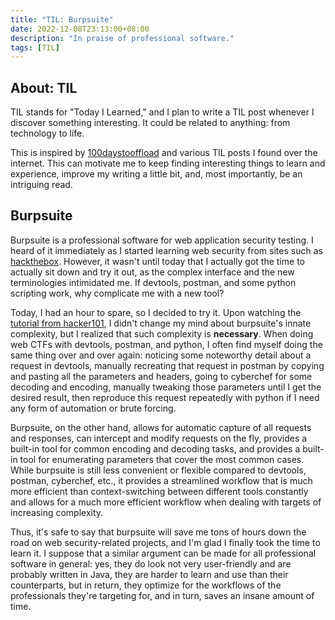 ```yaml
---
title: "TIL: Burpsuite"
date: 2022-12-08T23:13:00+08:00
description: "In praise of professional software."
tags: [TIL]
---
```


## About: TIL
TIL stands for "Today I Learned," 
and I plan to write a TIL post whenever I discover something interesting.
It could be related to anything: from technology to life.

This is inspired by [100daystooffload](https://100daystooffload.com) and various TIL posts I found over the internet.
This can motivate me to keep finding interesting things to learn and experience, 
improve my writing a little bit, and, most importantly, be an intriguing read.

## Burpsuite
Burpsuite is a professional software for web application security testing.
I heard of it immediately as I started learning web security from sites such as [hackthebox](https://www.hackthebox.com).
However, it wasn't until today that I actually got the time to actually sit down and try it out,
as the complex interface and the new terminologies intimidated me. 
If devtools, postman, and some python scripting work, why complicate me with a new tool?

Today, I had an hour to spare, so I decided to try it.
Upon watching the [tutorial from hacker101](https://www.youtube.com/watch?v=LSqC9qgEMi0&list=PLxhvVyxYRviajtnHaICLg_ZcY47TpgGjR&index=1), 
I didn't change my mind about burpsuite's innate complexity, but I realized that such complexity is **necessary**.
When doing web CTFs with devtools, postman, and python, I often find myself doing the same thing over and over again:
noticing some noteworthy detail about a request in devtools, 
manually recreating that request in postman by copying and pasting all the parameters and headers,
going to cyberchef for some decoding and encoding,
manually tweaking those parameters until I get the desired result,
then reproduce this request repeatedly with python if I need any form of automation or brute forcing.

Burpsuite, on the other hand,
allows for automatic capture of all requests and responses,
can intercept and modify requests on the fly,
provides a built-in tool for common encoding and decoding tasks,
and provides a built-in tool for enumerating parameters that cover the most common cases.
While burpsuite is still less convenient or flexible compared to devtools, postman, cyberchef, etc., 
it provides a streamlined workflow that is much more efficient than context-switching between different tools constantly
and allows for a much more efficient workflow when dealing with targets of increasing complexity.

Thus, it's safe to say that burpsuite will save me tons of hours down the road on web security-related projects, 
and I'm glad I finally took the time to learn it.
I suppose that a similar argument can be made for all professional software in general:
yes, they do look not very user-friendly and are probably written in Java,
they are harder to learn and use than their counterparts,
but in return, they optimize for the workflows of the professionals they're targeting for,
and in turn, saves an insane amount of time.